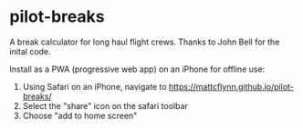 # pilot-breaks

A break calculator for long haul flight crews. Thanks to John Bell for the inital code.

Install as a PWA (progressive web app) on an iPhone for offline use:
1. Using Safari on an iPhone, navigate to https://mattcflynn.github.io/pilot-breaks/
2. Select the "share" icon on the safari toolbar
3. Choose "add to home screen"
